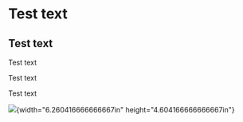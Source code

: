 Test text 
=========

Test text 
---------

Test text

Test text

Test text

![](./imagesfolder/media/image1.jpeg){width="6.260416666666667in"
height="4.604166666666667in"}
